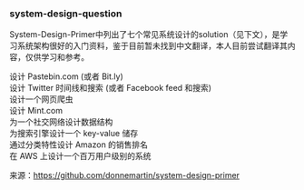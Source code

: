 ### system-design-question
System-Design-Primer中列出了七个常见系统设计的solution（见下文），是学习系统架构很好的入门资料，鉴于目前暂未找到中文翻译，本人目前尝试翻译其内容，仅供学习和参考。

设计 Pastebin.com (或者 Bit.ly)  
设计 Twitter 时间线和搜索 (或者 Facebook feed 和搜索)  
设计一个网页爬虫  
设计 Mint.com  
为一个社交网络设计数据结构  
为搜索引擎设计一个 key-value 储存  
通过分类特性设计 Amazon 的销售排名  
在 AWS 上设计一个百万用户级别的系统  

来源：https://github.com/donnemartin/system-design-primer

